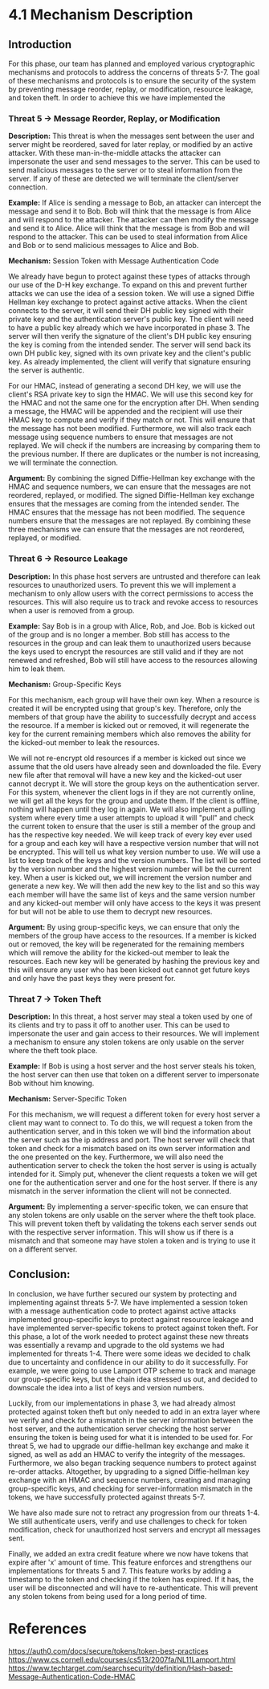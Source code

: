# **4.1 Mechanism Description**

## Introduction
For this phase, our team has planned and employed various cryptographic mechanisms and protocols to address the concerns of threats 5-7. The goal of these mechanisms and protocols is to ensure the security of the system by preventing message reorder, replay, or modification, resource leakage, and token theft. In order to achieve this we have implemented the 


 ### **Threat 5 -> Message Reorder, Replay, or Modification**
**Description:** This threat is when the messages sent between the user and server might be reordered, saved for later replay, or modified by an active attacker. With these man-in-the-middle attacks the attacker can impersonate the user and send messages to the server. This can be used to send malicious messages to the server or to steal information from the server. If any of these are detected we will terminate the client/server connection.

**Example:** If Alice is sending a message to Bob, an attacker can intercept the message and send it to Bob. Bob will think that the message is from Alice and will respond to the attacker. The attacker can then modify the message and send it to Alice. Alice will think that the message is from Bob and will respond to the attacker. This can be used to steal information from Alice and Bob or to send malicious messages to Alice and Bob.

**Mechanism:** Session Token with Message Authentication Code 


We already have begun to protect against these types of attacks through our use of the D-H key exchange. To expand on this and prevent further attacks we can use the idea of a session token. We will use a signed Diffie Hellman key exchange to protect against active attacks. When the client connects to the server, it will send their DH public key signed with their private key and the authentication server's public key. The client will need to have a public key already which we have incorporated in phase 3. The server will then verify the signature of the client's DH public key ensuring the key is coming from the intended sender. The server will send back its own DH public key, signed with its own private key and the client's public key. As already implemented, the client will verify that signature ensuring the server is authentic. 

For our HMAC, instead of generating a second DH key, we will use the client's RSA private key to sign the HMAC. We will use this second key for the HMAC and not the same one for the encryption after DH. When sending a message, the HMAC will be appended and the recipient will use their HMAC key to compute and verify if they match or not. This will ensure that the message has not been modified. Furthermore, we will also track each message using sequence numbers to ensure that messages are not replayed. We will check if the numbers are increasing by comparing them to the previous number. If there are duplicates or the number is not increasing, we will terminate the connection. 


**Argument:** By combining the signed Diffie-Hellman key exchange with the HMAC and sequence numbers, we can ensure that the messages are not reordered, replayed, or modified. The signed Diffie-Hellman key exchange ensures that the messages are coming from the intended sender. The HMAC ensures that the message has not been modified. The sequence numbers ensure that the messages are not replayed. By combining these three mechanisms we can ensure that the messages are not reordered, replayed, or modified.

### **Threat 6 -> Resource Leakage**
**Description:** In this phase host servers are untrusted and therefore can leak resources to unauthorized users. To prevent this we will implement a mechanism to only allow users with the correct permissions to access the resources. This will also require us to track and revoke access to resources when a user is removed from a group.

**Example:** Say Bob is in a group with Alice, Rob, and Joe. Bob is kicked out of the group and is no longer a member. Bob still has access to the resources in the group and can leak them to unauthorized users because the keys used to encrypt the resources are still valid and if they are not renewed and refreshed, Bob will still have access to the resources allowing him to leak them.

**Mechanism:** Group-Specific Keys

For this mechanism, each group will have their own key. When a resource is created it will be encrypted using that group's key. Therefore, only the members of that group have the ability to successfully decrypt and access the resource. If a member is kicked out or removed, it will regenerate the key for the current remaining members which also removes the ability for the kicked-out member to leak the resources.

We will not re-encrypt old resources if a member is kicked out since we assume that the old users have already seen and downloaded the file. Every new file after that removal will have a new key and the kicked-out user cannot decrypt it. We will store the group keys on the authentication server. For this system, whenever the client logs in if they are not currently online, we will get all the keys for the group and update them. If the client is offline, nothing will happen until they log in again. We will also implement a pulling system where every time a user attempts to upload it will "pull" and check the current token to ensure that the user is still a member of the group and has the respective key needed. We will keep track of every key ever used for a group and each key will have a respective version number that will not be encrypted. This will tell us what key version number to use. We will use a list to keep track of the keys and the version numbers. The list will be sorted by the version number and the highest version number will be the current key. When a user is kicked out, we will increment the version number and generate a new key. We will then add the new key to the list and so this way each member will have the same list of keys and the same version number and any kicked-out member will only have access to the keys it was present for but will not be able to use them to decrypt new resources.


**Argument:** By using group-specific keys, we can ensure that only the members of the group have access to the resources. If a member is kicked out or removed, the key will be regenerated for the remaining members which will remove the ability for the kicked-out member to leak the resources. Each new key will be generated by hashing the previous key and this will ensure any user who has been kicked out cannot get future keys and only have the past keys they were present for.

### **Threat 7 -> Token Theft**
**Description:** In this threat, a host server may steal a token used by one of its clients and try to pass it off to another user. This can be used to impersonate the user and gain access to their resources. We will implement a mechanism to ensure any stolen tokens are only usable on the server where the theft took place. 

**Example:** If Bob is using a host server and the host server steals his token, the host server can then use that token on a different server to impersonate Bob without him knowing. 

**Mechanism:** Server-Specific Token 

For this mechanism, we will request a different token for every host server a client may want to connect to. To do this, we will request a token from the authentication server, and in this token we will bind the information about the server such as the ip address and port. The host server will check that token and check for a mismatch based on its own server information and the one presented on the key. Furthermore, we will also need the authentication server to check the token the host server is using is actually intended for it. Simply put, whenever the client requests a token we will get one for the authentication server and one for the host server. If there is any mismatch in the server information the client will not be connected. 


**Argument:** By implementing a server-specific token, we can ensure that any stolen tokens are only usable on the server where the theft took place. This will prevent token theft by validating the tokens each server sends out with the respective server information. This will show us if there is a mismatch and that someone may have stolen a token and is trying to use it on a different server.




## Conclusion: 

In conclusion, we have further secured our system by protecting and implementing against threats 5-7. We have implemented a session token with a message authentication code to protect against active attacks implemented group-specific keys to protect against resource leakage and have implemented server-specific tokens to protect against token theft. For this phase, a lot of the work needed to protect against these new threats was essentially a revamp and upgrade to the old systems we had implemented for threats 1-4. There were some ideas we decided to chalk due to uncertainty and confidence in our ability to do it successfully. For example, we were going to use Lamport OTP scheme to track and manage our group-specific keys, but the chain idea stressed us out, and decided to downscale the idea into a list of keys and version numbers. 

Luckily, from our implementations in phase 3, we had already almost protected against token theft but only needed to add in an extra layer where we verify and check for a mismatch in the server information between the host server, and the authentication server checking the host server ensuring the token is being used for what it is intended to be used for. For threat 5, we had to upgrade our diffie-hellman key exchange and make it signed, as well as add an HMAC to verify the integrity of the messages. Furthermore, we also began tracking sequence numbers to protect against re-order attacks. Altogether, by upgrading to a signed Diffie-hellman key exchange with an HMAC and sequence numbers, creating and managing group-specific keys, and checking for server-information mismatch in the tokens, we have successfully protected against threats 5-7. 

We have also made sure not to retract any progression from our threats 1-4. We still authenticate users, verify and use challenges to check for token modification, check for unauthorized host servers and encrypt all messages sent. 

Finally, we added an extra credit feature where we now have tokens that expire after 'x' amount of time. This feature enforces and strengthens our implementations for threats 5 and 7. This feature works by adding a timestamp to the token and checking if the token has expired. If it has, the user will be disconnected and will have to re-authenticate. This will prevent any stolen tokens from being used for a long period of time.




# References

https://auth0.com/docs/secure/tokens/token-best-practices
https://www.cs.cornell.edu/courses/cs513/2007fa/NL11Lamport.html
https://www.techtarget.com/searchsecurity/definition/Hash-based-Message-Authentication-Code-HMAC
